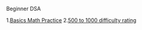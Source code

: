 Beginner DSA 

1.[Basics Math Practice](https://www.codechef.com/practice/basic-math)
2.[500 to 1000 difficulty rating](https://www.codechef.com/practice/logical-problems)


